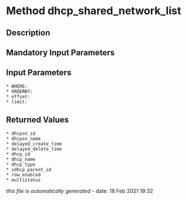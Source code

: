 # Method dhcp_shared_network_list

## Description
	

## Mandatory Input Parameters

## Input Parameters
	* WHERE:
	* ORDERBY:
	* offset:
	* limit:

## Returned Values
	* dhcpsn_id
	* dhcpsn_name
	* delayed_create_time
	* delayed_delete_time
	* dhcp_id
	* dhcp_name
	* dhcp_type
	* vdhcp_parent_id
	* row_enabled
	* multistatus


*this file is automatically generated* - date: 18 Feb 2021 19:32